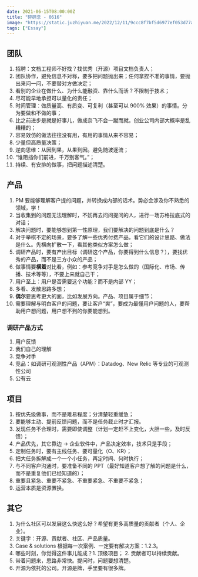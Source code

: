 ```yaml
---
date: 2021-06-15T08:00:00Z
title: "碎碎念 - 0616"
image: "https://static.juzhiyuan.me/2022/12/11/9ccc8f7bf5d6977ef053d77a5bd6eff6.png?format=webp"
tags: ["Essay"]
---
```


## 团队

1. 招聘：文档工程师不好找？找优秀（开源）项目文档负责人；
2. 团队协作，避免信息不对称，要多把问题抛出来；任何拿捏不准的事情，要抛出来问一问，不要替对方做决定；
3. 看别的企业在做什么、为什么能融资、靠什么而活？不限制于技术；
4. 尽可能早地承担可以量化的责任；
5. 时间管理：做质量高、有质变、可复利（甚至可以 900% 效果）的事情。分为要做和不做的事；
6. 比之前进步是就是好事儿，做成奈飞不会一蹴而就。创业公司内部大概率是乱糟糟的；
7. 容易效仿的做法往往没有用，有用的事情从来不容易；
8. 少量但高质量决策；
9. 逆向思维：从因到果，从果到因。避免随波逐流；
10. “谁阻挡你们前进，千万别客气。”；
11. 持续、有安排的做事，把问题描述清楚。

## 产品

1. PM 要能够理解客户提的问题，并转换成内部的话术。势必会涉及你不熟悉的领域，学！
2. 当收集到的问题无法理解时，不妨再去问问提问的人，进行一场苏格拉底式的对话；
3. 解决问题时，要能够想到第一性原理，我们要解决的问题到底是什么？
4. 对于举棋不定的场景，要多了解一些优秀付费产品，看它们的设计思路、做法是什么。先横向扩散一下，看其他类似方案怎么做；
5. 调研产品时，要有产出目标（调研这个产品，你要得到什么信息？），要找优秀的产品，而不是三方小众的产品；
6. 做事情要**横着**对比看，例如：参考竞争对手是怎么做的（国际化、市场、传播、技术等等），不要上来就自己干；
7. 用户至上：用户是否需要这个功能？而不是内部 YY；
8. 多看、发散思路多想；
9. **偶尔**要思考更大的面，比如发展方向。产品、项目属于细节；
10. 需要理解与明白客户的问题，要让客户“爽”，要成为最懂用户问题的人，要帮助用户想问题，用户想不到的你要能想到。

### 调研产品方式

1. 用户反馈
2. 我们自己的理解
3. 竞争对手
4. 竞品：如调研可观测性产品（APM）：Datadog、New Relic 等专业的可观测性公司
5. 公有云

## 项目

1. 按优先级做事，而不是难易程度；分清楚轻重缓急；
2. 要能够主动、提前反馈问题，而不是任务截止时才汇报。
3. 发现任务不合理时，需要即使调整（计划一定赶不上变化，大胆一些，及时反馈）；
4. 产品优先，其它靠边 -> 企业软件中，产品决定效率，技术只是手段；
5. 定制任务时，要有主线任务、要可量化（O、KR）；
6. 把大任务拆解成一个一个小任务，再定时间、何时执行；
7. 与不同客户沟通时，要准备不同的 PPT（最好知道客户想了解的问题是什么，而不是重复他们已经知道的）；
8. 重要且紧急、重要不紧急、不重要紧急、不重要不紧急；
9. 运营本质是资源置换。

## 其它

1. 为什么社区可以发展这么快这么好？希望有更多高质量的贡献者（个人、企业）。
2. 关键字：开源、贡献者、社区、产品质量。
3. Case & solutions 根据每一次案例、一定要有解决方案：1.2.3。
4. 哪些时刻，你觉得这件事儿能成？1. 顶级项目； 2. 贡献者可以持续贡献。
5. 带着问题来，思路非常快。提问时，问题要想清楚。
6. 开源为依托的公司。开源是牌，手里要有很多牌。
